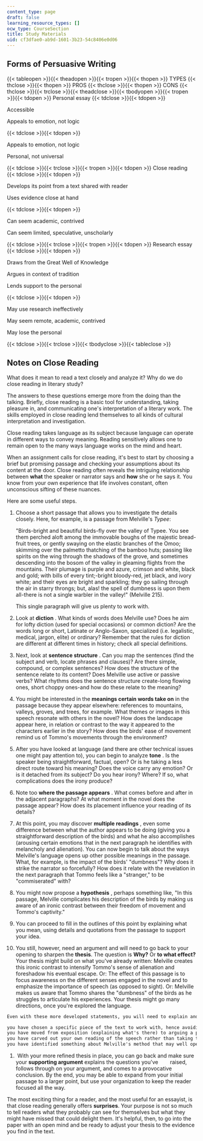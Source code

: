 ```yaml
---
content_type: page
draft: false
learning_resource_types: []
ocw_type: CourseSection
title: Study Materials
uid: cf3dfae0-ab9d-1601-3b23-54c8406e0d06
---
```

## Forms of Persuasive Writing

{{< tableopen >}}{{< theadopen >}}{{< tropen >}}{{< thopen >}}
TYPES
{{< thclose >}}{{< thopen >}}
PROS
{{< thclose >}}{{< thopen >}}
CONS
{{< thclose >}}{{< trclose >}}{{< theadclose >}}{{< tbodyopen >}}{{< tropen >}}{{< tdopen >}}
Personal essay
{{< tdclose >}}{{< tdopen >}}

Accessible

Appeals to emotion, not logic

{{< tdclose >}}{{< tdopen >}}

Appeals to emotion, not logic

Personal, not universal

{{< tdclose >}}{{< trclose >}}{{< tropen >}}{{< tdopen >}}
Close reading
{{< tdclose >}}{{< tdopen >}}

Develops its point from a text shared with reader

Uses evidence close at hand

{{< tdclose >}}{{< tdopen >}}

Can seem academic, contrived

Can seem limited, speculative, unscholarly

{{< tdclose >}}{{< trclose >}}{{< tropen >}}{{< tdopen >}}
Research essay
{{< tdclose >}}{{< tdopen >}}

Draws from the Great Well of Knowledge

Argues in context of tradition

Lends support to the personal

{{< tdclose >}}{{< tdopen >}}

May use research ineffectively

May seem remote, academic, contrived

May lose the personal

{{< tdclose >}}{{< trclose >}}{{< tbodyclose >}}{{< tableclose >}}

## Notes on Close Reading

What does it mean to read a text closely and analyze it? Why do we do close reading in literary study?

The answers to these questions emerge more from the doing than the talking. Briefly, close reading is a basic tool for understanding, taking pleasure in, and communicating one's interpretation of a literary work. The skills employed in close reading lend themselves to all kinds of cultural interpretation and investigation.

Close reading takes language as its subject because language can operate in different ways to convey meaning. Reading sensitively allows one to remain open to the many ways language works on the mind and heart.

When an assignment calls for close reading, it's best to start by choosing a brief but promising passage and checking your assumptions about its content at the door. Close reading often reveals the intriguing relationship between **what** the speaker or narrator says and **how** she or he says it. You know from your own experience that life involves constant, often unconscious sifting of these nuances.

Here are some useful steps.

1. Choose a short passage that allows you to investigate the details closely. Here, for example, is a passage from Melville's *Typee*:     
      
    "Birds-bright and beautiful birds-fly over the valley of Typee. You see them perched aloft among the immovable boughs of the majestic bread-fruit trees, or gently swaying on the elastic branches of the Omoo; skimming over the palmetto thatching of the bamboo huts; passing like spirits on the wing through the shadows of the grove, and sometimes descending into the bosom of the valley in gleaming flights from the mountains. Their plumage is purple and azure, crimson and white, black and gold; with bills of every tint;-bright bloody-red, jet black, and ivory white; and their eyes are bright and sparkling; they go sailing through the air in starry throngs; but, alas! the spell of dumbness is upon them all-there is not a single warbler in the valley!" (Melville 215).     
      
    This single paragraph will give us plenty to work with.
2. Look at **diction** . What kinds of words does Melville use? Does he aim for lofty diction (used for special occasions) or common diction? Are the words long or short, Latinate or Anglo-Saxon, specialized (i.e. legalistic, medical, jargon, elite) or ordinary? Remember that the rules for diction are different at different times in history; check all special definitions.
3. Next, look at **sentence structure** . Can you map the sentences (find the subject and verb, locate phrases and clauses)? Are there simple, compound, or complex sentences? How does the structure of the sentence relate to its content? Does Melville use active or passive verbs? What rhythms does the sentence structure create-long flowing ones, short choppy ones-and how do these relate to the meaning?
4. You might be interested in the **meanings certain words take on** in the passage because they appear elsewhere: references to mountains, valleys, groves, and trees, for example. What themes or images in this speech resonate with others in the novel? How does the landscape appear here, in relation or contrast to the way it appeared to the characters earlier in the story? How does the birds' ease of movement remind us of Tommo's movements through the environment?
5. After you have looked at language (and there are other technical issues one might pay attention to), you can begin to analyze **tone** . Is the speaker being straightforward, factual, open? Or is he taking a less direct route toward his meaning? Does the voice carry any emotion? Or is it detached from its subject? Do you hear irony? Where? If so, what complications does the irony produce?
6. Note too **where the passage appears** . What comes before and after in the adjacent paragraphs? At what moment in the novel does the passage appear? How does its placement influence your reading of its details?
7. At this point, you may discover **multiple readings** , even some difference between what the author appears to be doing (giving you a straightforward description of the birds) and what he also accomplishes (arousing certain emotions that in the next paragraph he identifies with melancholy and alienation). You can now begin to talk about the ways Melville's language opens up other possible meanings in the passage. What, for example, is the impact of the birds' "dumbness"? Why does it strike the narrator so forcefully? How does it relate with the revelation in the next paragraph that Tommo feels like a "stranger," to be "commiserated" with?
8. You might now propose a **hypothesis** , perhaps something like, "In this passage, Melville complicates his description of the birds by making us aware of an ironic contrast between their freedom of movement and Tommo's captivity."
9. You can proceed to fill in the outlines of this point by explaining what you mean, using details and quotations from the passage to support your idea.
10. You still, however, need an argument and will need to go back to your opening to sharpen the **thesis**. The question is **Why?** Or **to what effect?** Your thesis might build on what you've already written: Melville creates this ironic contrast to intensify Tommo's sense of alienation and foreshadow his eventual escape. Or: The effect of this passage is to focus awareness on the different senses engaged in the novel and to emphasize the importance of speech (as opposed to sight). Or: Melville makes us aware that Tommo shares the "dumbness" of the birds as he struggles to articulate his experiences. Your thesis might go many directions, once you're explored the language.

```html
Even with these more developed statements, you will need to explain and support your point further. But you will have achieved some very important things, namely:  

you have chosen a specific piece of the text to work with, hence avoiding generalizations and abstractions that tend to mystify a reader
you have moved from exposition (explaining what's there) to arguing a point, which will involve your reader in a more interactive and risky encounter with the text
you have carved out your own reading of the speech rather than taking the more well-worn path
you have identified something about Melville's method that may well open up other areas of the text for study and debate
```

1.  With your more refined thesis in place, you can go back and make sure your **supporting argument** explains the questions you've        raised, follows through on your argument, and comes to a provocative conclusion. By the end, you may be able to expand from your initial passage to a larger point, but use your organization to keep the reader focused all the way.

The most exciting thing for a reader, and the most useful for an essayist, is that close reading generally offers **surprises**. Your purpose is not so much to tell readers what they probably can see for themselves but what they might have missed that could delight them. It's helpful, then, to go into the paper with an open mind and be ready to adjust your thesis to the evidence you find in the text.